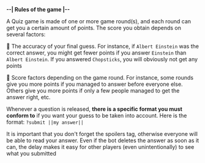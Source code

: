 **--| Rules of the game |--**

A Quiz game is made of one or more game round(s), and each round can get you a certain amount of points. The score you obtain depends on several factors:

:small_orange_diamond: The accuracy of your final guess. For instance, if `Albert Einstein` was the correct answer, you might get fewer points if you answer `Einstein` than `Albert Einstein`. If you answered `Chopsticks`, you will obviously not get any points

:small_orange_diamond: Score factors depending on the game round. For instance, some rounds give you more points if you managed to answer before everyone else. Others
give you more points if only a few people managed to get the answer right, etc.

Whenever a question is released, **there is a specific format you must conform to** if you want your guess to be taken into account. Here is the format:
`?submit ||my answer||`

It is important that you don't forget the spoilers tag, otherwise everyone will be able to read your answer. Even if the bot deletes the answer as soon as it can, the delay makes it easy for other players (even unintentionally) to see what you submitted